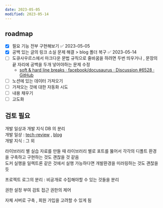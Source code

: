 ```yaml
---
date: 2023-05-05
modified: 2023-05-14
---
```


## roadmap

- [x] 필요 기능 전부 구현해보기 ✅ 2023-05-05
- [x] 공백 있는 글의 링크 소실 문제 해결 > blog 폴더 복구 ✅ 2023-05-14
- [ ] 도큐사우르스에서 마크다운 문법 규칙으로 줄바꿈을 하려면 두번 띄우거나 , 문장의 끝 자리에 공백을 두개 넣어야하는 문제 수정
  - [soft & hard line breaks · facebook/docusaurus · Discussion #6528 · GitHub](https://github.com/facebook/docusaurus/discussions/6528)
- [ ] 노션에 있는 데이터 가져오기
- [ ] 가져오는 것에 대한 자동화 시도
- [ ] 내용 채우기
- [ ] 고도화

## 검토 필요

개발 일상과 개발 지식 DB 의 분리  
개발 일상 : [tech-review](../topic/tech-review/tech-review) , [blog](blog)  
개발 지식 : 그 외

라이브러리 별 실습 자료를 만들 때 라이브러리 별로 포트를 뚫어서 각각의 디폴트 환경을 구축하고 구현하는 것도 괜찮을 것 같음  
도커 실행을 일렉트론 같은 것에서 실행 가능하다면 개발환경을 미러링하는 것도 괜찮을 듯

프로젝트 로그의 분리 : 비공개로 수집해야할 수 있는 것들을 분리

권한 설정 부여 검토 접근 권한의 제어

자체 서버로 구축 , 회원 가입을 고려할 수 있게 됨
